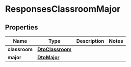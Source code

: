 
# ResponsesClassroomMajor

## Properties
| Name | Type | Description | Notes |
| ------------ | ------------- | ------------- | ------------- |
| **classroom** | [**DtoClassroom**](DtoClassroom.md) |  |  |
| **major** | [**DtoMajor**](DtoMajor.md) |  |  |



